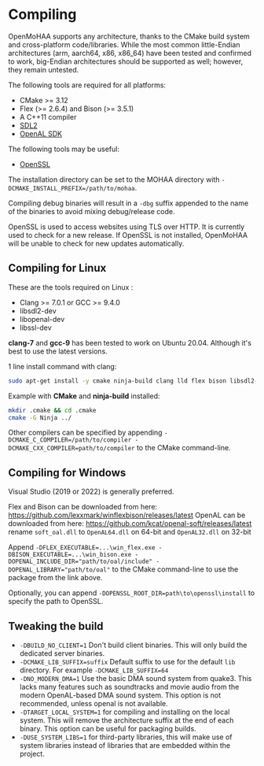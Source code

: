 # Compiling

OpenMoHAA supports any architecture, thanks to the CMake build system and cross-platform code/libraries. While the most common little-Endian architectures (arm, aarch64, x86, x86_64) have been tested and confirmed to work, big-Endian architectures should be supported as well; however, they remain untested.

The following tools are required for all platforms:
- CMake >= 3.12
- Flex (>= 2.6.4) and Bison (>= 3.5.1)
- A C++11 compiler
- [SDL2](https://github.com/libsdl-org/SDL/tree/SDL2)
- [OpenAL SDK](https://github.com/kcat/openal-soft)

The following tools may be useful:
- [OpenSSL](https://github.com/openssl/openssl)

The installation directory can be set to the MOHAA directory with `-DCMAKE_INSTALL_PREFIX=/path/to/mohaa`.

Compiling debug binaries will result in a `-dbg` suffix appended to the name of the binaries to avoid mixing debug/release code.

OpenSSL is used to access websites using TLS over HTTP. It is currently used to check for a new release. If OpenSSL is not installed, OpenMoHAA will be unable to check for new updates automatically.

## Compiling for Linux

These are the tools required on Linux :
- Clang >= 7.0.1 or GCC >= 9.4.0
- libsdl2-dev
- libopenal-dev
- libssl-dev

**clang-7** and **gcc-9** has been tested to work on Ubuntu 20.04. Although it's best to use the latest versions.

1 line install command with clang:
```sh
sudo apt-get install -y cmake ninja-build clang lld flex bison libsdl2-dev libopenal-dev libssl-dev
```

Example with **CMake** and **ninja-build** installed:
```sh
mkdir .cmake && cd .cmake
cmake -G Ninja ../
```

Other compilers can be specified by appending `-DCMAKE_C_COMPILER=/path/to/compiler -DCMAKE_CXX_COMPILER=path/to/compiler` to the CMake command-line.

## Compiling for Windows

Visual Studio (2019 or 2022) is generally preferred.

Flex and Bison can be downloaded from here: https://github.com/lexxmark/winflexbison/releases/latest
OpenAL can be downloaded from here: https://github.com/kcat/openal-soft/releases/latest rename `soft_oal.dll` to `OpenAL64.dll` on 64-bit and `OpenAL32.dll` on 32-bit

Append `-DFLEX_EXECUTABLE=...\win_flex.exe -DBISON_EXECUTABLE=...\win_bison.exe -DOPENAL_INCLUDE_DIR="path/to/oal/include" -DOPENAL_LIBRARY="path/to/oal"` to the CMake command-line to use the package from the link above.

Optionally, you can append `-DOPENSSL_ROOT_DIR=path\to\openssl\install` to specify the path to OpenSSL.

## Tweaking the build

- `-DBUILD_NO_CLIENT=1` Don't build client binaries. This will only build the dedicated server binaries.
- `-DCMAKE_LIB_SUFFIX=suffix` Default suffix to use for the default `lib` directory. For example `-DCMAKE_LIB_SUFFIX=64`
- `-DNO_MODERN_DMA=1` Use the basic DMA sound system from quake3. This lacks many features such as soundtracks and movie audio from the modern OpenAL-based DMA sound system. This option is not recommended, unless openal is not available.
- `-DTARGET_LOCAL_SYSTEM=1` for compiling and installing on the local system. This will remove the architecture suffix at the end of each binary. This option can be useful for packaging builds.
- `-DUSE_SYSTEM_LIBS=1` for third-party libraries, this will make use of system libraries instead of libraries that are embedded within the project.